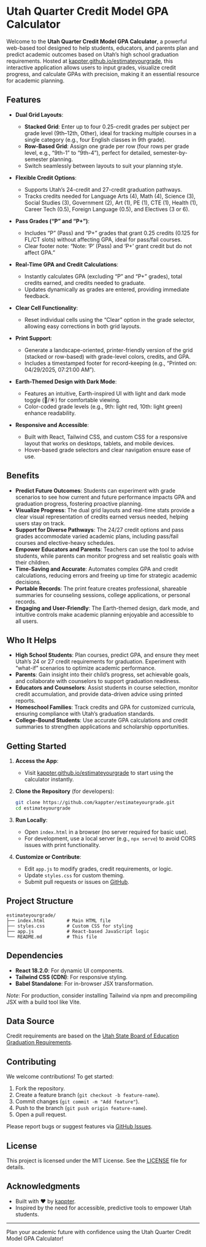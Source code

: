 # Utah Quarter Credit Model GPA Calculator

Welcome to the **Utah Quarter Credit Model GPA Calculator**, a powerful web-based tool designed to help students, educators, and parents plan and predict academic outcomes based on Utah’s high school graduation requirements. Hosted at [kappter.github.io/estimateyourgrade](https://kappter.github.io/estimateyourgrade/), this interactive application allows users to input grades, visualize credit progress, and calculate GPAs with precision, making it an essential resource for academic planning.

## Features

- **Dual Grid Layouts**:
  - **Stacked Grid**: Enter up to four 0.25-credit grades per subject per grade level (9th–12th, Other), ideal for tracking multiple courses in a single category (e.g., four English classes in 9th grade).
  - **Row-Based Grid**: Assign one grade per row (four rows per grade level, e.g., “9th-1” to “9th-4”), perfect for detailed, semester-by-semester planning.
  - Switch seamlessly between layouts to suit your planning style.

- **Flexible Credit Options**:
  - Supports Utah’s 24-credit and 27-credit graduation pathways.
  - Tracks credits needed for Language Arts (4), Math (4), Science (3), Social Studies (3), Government (2), Art (1), PE (1), CTE (1), Health (1), Career Tech (0.5), Foreign Language (0.5), and Electives (3 or 6).

- **Pass Grades (“P” and “P+”)**:
  - Includes “P” (Pass) and “P+” grades that grant 0.25 credits (0.125 for FL/CT slots) without affecting GPA, ideal for pass/fail courses.
  - Clear footer note: “Note: ‘P’ (Pass) and ‘P+’ grant credit but do not affect GPA.”

- **Real-Time GPA and Credit Calculations**:
  - Instantly calculates GPA (excluding “P” and “P+” grades), total credits earned, and credits needed to graduate.
  - Updates dynamically as grades are entered, providing immediate feedback.

- **Clear Cell Functionality**:
  - Reset individual cells using the “Clear” option in the grade selector, allowing easy corrections in both grid layouts.

- **Print Support**:
  - Generate a landscape-oriented, printer-friendly version of the grid (stacked or row-based) with grade-level colors, credits, and GPA.
  - Includes a timestamped footer for record-keeping (e.g., “Printed on: 04/29/2025, 07:21:00 AM”).

- **Earth-Themed Design with Dark Mode**:
  - Features an intuitive, Earth-inspired UI with light and dark mode toggle (🌙/☀️) for comfortable viewing.
  - Color-coded grade levels (e.g., 9th: light red, 10th: light green) enhance readability.

- **Responsive and Accessible**:
  - Built with React, Tailwind CSS, and custom CSS for a responsive layout that works on desktops, tablets, and mobile devices.
  - Hover-based grade selectors and clear navigation ensure ease of use.

## Benefits

- **Predict Future Outcomes**: Students can experiment with grade scenarios to see how current and future performance impacts GPA and graduation progress, fostering proactive planning.
- **Visualize Progress**: The dual grid layouts and real-time stats provide a clear visual representation of credits earned versus needed, helping users stay on track.
- **Support for Diverse Pathways**: The 24/27 credit options and pass grades accommodate varied academic plans, including pass/fail courses and elective-heavy schedules.
- **Empower Educators and Parents**: Teachers can use the tool to advise students, while parents can monitor progress and set realistic goals with their children.
- **Time-Saving and Accurate**: Automates complex GPA and credit calculations, reducing errors and freeing up time for strategic academic decisions.
- **Portable Records**: The print feature creates professional, shareable summaries for counseling sessions, college applications, or personal records.
- **Engaging and User-Friendly**: The Earth-themed design, dark mode, and intuitive controls make academic planning enjoyable and accessible to all users.

## Who It Helps

- **High School Students**: Plan courses, predict GPA, and ensure they meet Utah’s 24 or 27 credit requirements for graduation. Experiment with “what-if” scenarios to optimize academic performance.
- **Parents**: Gain insight into their child’s progress, set achievable goals, and collaborate with counselors to support graduation readiness.
- **Educators and Counselors**: Assist students in course selection, monitor credit accumulation, and provide data-driven advice using printed reports.
- **Homeschool Families**: Track credits and GPA for customized curricula, ensuring compliance with Utah’s graduation standards.
- **College-Bound Students**: Use accurate GPA calculations and credit summaries to strengthen applications and scholarship opportunities.

## Getting Started

1. **Access the App**:
   - Visit [kappter.github.io/estimateyourgrade](https://kappter.github.io/estimateyourgrade/) to start using the calculator instantly.

2. **Clone the Repository** (for developers):
   ```bash
   git clone https://github.com/kappter/estimateyourgrade.git
   cd estimateyourgrade
   ```

3. **Run Locally**:
   - Open `index.html` in a browser (no server required for basic use).
   - For development, use a local server (e.g., `npx serve`) to avoid CORS issues with print functionality.

4. **Customize or Contribute**:
   - Edit `app.js` to modify grades, credit requirements, or logic.
   - Update `styles.css` for custom theming.
   - Submit pull requests or issues on [GitHub](https://github.com/kappter/estimateyourgrade).

## Project Structure

```
estimateyourgrade/
├── index.html        # Main HTML file
├── styles.css        # Custom CSS for styling
├── app.js            # React-based JavaScript logic
└── README.md         # This file
```

## Dependencies

- **React 18.2.0**: For dynamic UI components.
- **Tailwind CSS (CDN)**: For responsive styling.
- **Babel Standalone**: For in-browser JSX transformation.

*Note*: For production, consider installing Tailwind via npm and precompiling JSX with a build tool like Vite.

## Data Source

Credit requirements are based on the [Utah State Board of Education Graduation Requirements](https://www.schools.utah.gov/curr/graduationrequirements).

## Contributing

We welcome contributions! To get started:
1. Fork the repository.
2. Create a feature branch (`git checkout -b feature-name`).
3. Commit changes (`git commit -m "Add feature"`).
4. Push to the branch (`git push origin feature-name`).
5. Open a pull request.

Please report bugs or suggest features via [GitHub Issues](https://github.com/kappter/estimateyourgrade/issues).

## License

This project is licensed under the MIT License. See the [LICENSE](LICENSE) file for details.

## Acknowledgments

- Built with ❤️ by [kappter](https://github.com/kappter).
- Inspired by the need for accessible, predictive tools to empower Utah students.

---

Plan your academic future with confidence using the Utah Quarter Credit Model GPA Calculator!
